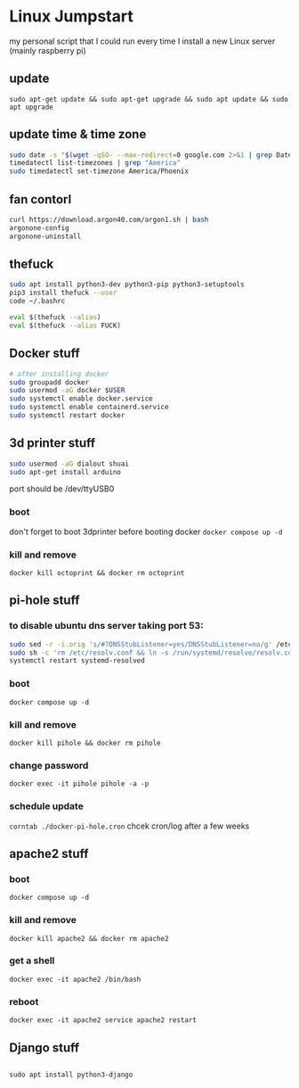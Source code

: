 # Linux Jumpstart
my personal script that I could run every time I install a new Linux server (mainly raspberry pi)

## update
`sudo apt-get update && sudo apt-get upgrade && sudo apt update && sudo apt upgrade`

## update time & time zone
```bash
sudo date -s "$(wget -qSO- --max-redirect=0 google.com 2>&1 | grep Date: | cut -d' ' -f5-8)Z"
timedatectl list-timezones | grep "America"
sudo timedatectl set-timezone America/Phoenix
```

## fan contorl

```bash
curl https://download.argon40.com/argon1.sh | bash
argonone-config
argonone-uninstall
```

## thefuck
```bash
sudo apt install python3-dev python3-pip python3-setuptools
pip3 install thefuck --user
code ~/.bashrc
```
```bash
eval $(thefuck --alias)
eval $(thefuck --alias FUCK)
```

## Docker stuff
```bash
# after installing docker
sudo groupadd docker
sudo usermod -aG docker $USER
sudo systemctl enable docker.service
sudo systemctl enable containerd.service
sudo systemctl restart docker
```

## 3d printer stuff
```bash
sudo usermod -aG dialout shuai
sudo apt-get install arduino
```
port should be /dev/ttyUSB0

### boot
don't forget to boot 3dprinter before booting docker
`docker compose up -d`

### kill and remove
`docker kill octoprint && docker rm octoprint`


## pi-hole stuff

### to disable ubuntu dns server taking port 53:
```bash
sudo sed -r -i.orig 's/#?DNSStubListener=yes/DNSStubListener=no/g' /etc/systemd/resolved.conf
sudo sh -c 'rm /etc/resolv.conf && ln -s /run/systemd/resolve/resolv.conf /etc/resolv.conf'
systemctl restart systemd-resolved
```

### boot
`docker compose up -d`

### kill and remove
`docker kill pihole && docker rm pihole`

### change password
`docker exec -it pihole pihole -a -p`

### schedule update
`corntab ./docker-pi-hole.cron`
chcek cron/log after a few weeks


## apache2 stuff

### boot
`docker compose up -d`

### kill and remove
`docker kill apache2 && docker rm apache2`

### get a shell
`docker exec -it apache2 /bin/bash`

### reboot
`docker exec -it apache2 service apache2 restart`


## Django stuff

##
`sudo apt install python3-django`

